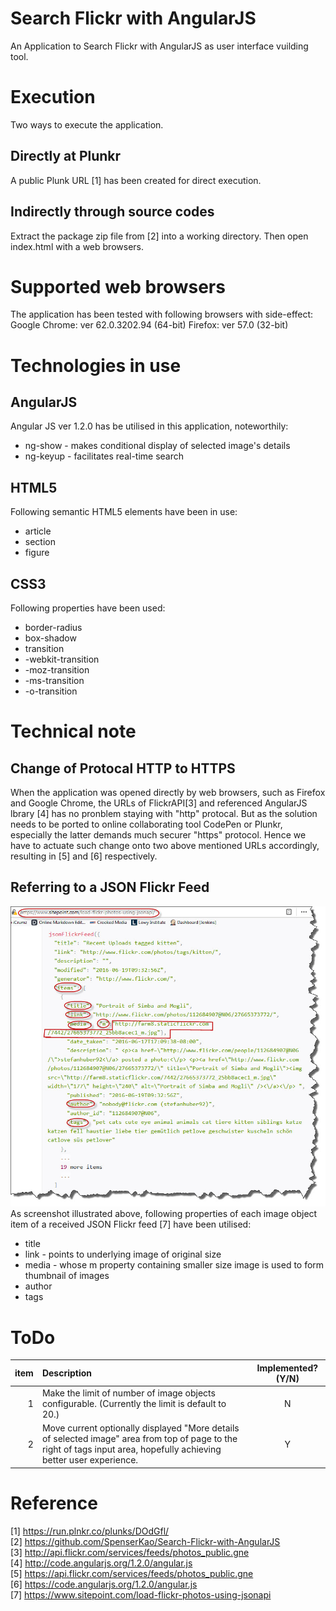 # Search Flickr with AngularJS
An Application to Search Flickr with AngularJS as user interface vuilding tool.

# Execution
Two ways to execute the application.

## Directly at Plunkr
A public Plunk URL [1] has been created for direct execution.

## Indirectly through source codes
Extract the package zip file from [2] into a working directory.
Then open index.html with a web browsers. 

# Supported web browsers
The application has been tested with following browsers with side-effect:
Google Chrome: ver 62.0.3202.94 (64-bit)
Firefox: ver 57.0 (32-bit)

# Technologies in use

## AngularJS
Angular JS ver 1.2.0 has be utilised in this application, noteworthily:
   - ng-show - makes conditional display of selected image's details 
   - ng-keyup - facilitates real-time search

## HTML5
Following semantic HTML5 elements have been in use:
   - article
   - section
   - figure

## CSS3 
Following properties have been used:
   - border-radius
   - box-shadow
   - transition
   - -webkit-transition
   - -moz-transition		
   - -ms-transition	
   - -o-transition	

# Technical note
## Change of Protocal HTTP to HTTPS
When the application was opened directly by web browsers, such as Firefox and Google Chrome, 
the URLs of FlickrAPI[3] and referenced AngularJS lbrary [4] has no pronblem staying with "http" 
protocal. But as the solution needs to be ported to online collaborating tool CodePen or Plunkr, 
especially the latter demands much securer "https" protocol. Hence we have to actuate such change 
onto two above mentioned URLs accordingly, resulting in [5] and [6] respectively.

## Referring to a JSON Flickr Feed
![a sample of JSON Flickr Feed](aJsonFlickrFeed.jpg "a sample of JSON Flickr Feed") <br/>
As screenshot illustrated above, following properties of each image object item of a received JSON Flickr feed [7] have been utilised:
   - title
   - link - points to underlying image of original size 
   - media - whose m property containing smaller size image is used to form thumbnail of images
   - author
   - tags

# ToDo
| item | Description | Implemented? (Y/N) |
| ---:|:-------------|:-----:|
|1| Make the limit of number of image objects configurable. (Currently the limit is default to 20.) | N |
|2| Move current optionally displayed "More details of selected image" area from top of page to the right of tags input area, hopefully achieving better user experience.| Y | 

# Reference
[1] https://run.plnkr.co/plunks/DOdGfl/ <br/>
[2] https://github.com/SpenserKao/Search-Flickr-with-AngularJS <br/>
[3] http://api.flickr.com/services/feeds/photos_public.gne <br/>
[4] http://code.angularjs.org/1.2.0/angular.js <br/>
[5] https://api.flickr.com/services/feeds/photos_public.gne <br/>
[6] https://code.angularjs.org/1.2.0/angular.js <br/>
[7] https://www.sitepoint.com/load-flickr-photos-using-jsonapi
